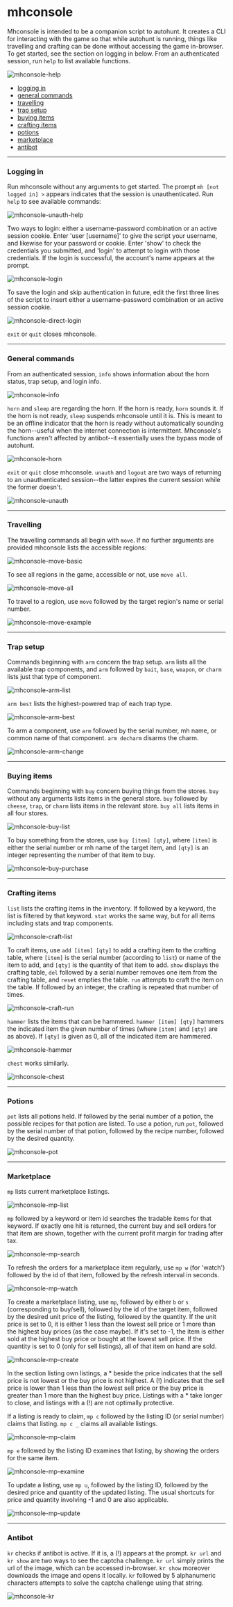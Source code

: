 # mhconsole
Mhconsole is intended to be a companion script to autohunt. It creates a CLI for interacting with the game so that while autohunt is running, things like travelling and crafting can be done without accessing the game in-browser. To get started, see the section on logging in below. From an authenticated session, run `help` to list available functions.

![mhconsole-help](../img/mhconsole-help.png)

* [logging in](#login)
* [general commands](#general)
* [travelling](#move)
* [trap setup](#arm)
* [buying items](#buy)
* [crafting items](#craft)
* [potions](#pot)
* [marketplace](#mp)
* [antibot](#kr)

<hr>
<a name="login"></a> 

### Logging in

Run mhconsole without any arguments to get started. The prompt `mh [not logged in] >` appears indicates that the session is unauthenticated. Run `help` to see available commands:

![mhconsole-unauth-help](../img/mhconsole-unauth-help.png)

Two ways to login: either a username-password combination or an active session cookie. Enter 'user [username]' to give the script your username, and likewise for your password or cookie. Enter 'show' to check the credentials you submitted, and 'login' to attempt to login with those credentials. If the login is successful, the account's name appears at the prompt.

![mhconsole-login](../img/mhconsole-login.png)

To save the login and skip authentication in future, edit the first three lines of the script to insert either a username-password combination or an active session cookie.

![mhconsole-direct-login](../img/mhconsole-direct-login.png)

`exit` or `quit` closes mhconsole.


<hr>
<a name="general"></a> 

### General commands

From an authenticated session, `info` shows information about the horn status, trap setup, and login info.

![mhconsole-info](../img/mhconsole-info.png)

`horn` and `sleep` are regarding the horn. If the horn is ready, `horn` sounds it. If the horn is not ready, `sleep` suspends mhconsole until it is. This is meant to be an offline indicator that the horn is ready without automatically sounding the horn--useful when the internet connection is intermittent. Mhconsole's functions aren't affected by antibot--it essentially uses the bypass mode of autohunt.

![mhconsole-horn](../img/mhconsole-horn.png)

`exit` or `quit` close mhconsole. `unauth` and `logout` are two ways of returning to an unauthenticated session--the latter expires the current session while the former doesn't.

![mhconsole-unauth](../img/mhconsole-unauth.png)


<hr>
<a name="move"></a> 

### Travelling
The travelling commands all begin with `move`. If no further arguments are provided mhconsole lists the accessible regions:

![mhconsole-move-basic](../img/mhconsole-move-basic.png)

To see all regions in the game, accessible or not, use `move all`.

![mhconsole-move-all](../img/mhconsole-move-all.png)

To travel to a region, use `move` followed by the target region's name or serial number.

![mhconsole-move-example](../img/mhconsole-move-example.png)


<hr>
<a name="arm"></a> 

### Trap setup
Commands beginning with `arm` concern the trap setup. `arm` lists all the available trap components, and `arm` followed by `bait`, `base`, `weapon`, or `charm` lists just that type of component. 

![mhconsole-arm-list](../img/mhconsole-arm-list.png)

`arm best` lists the highest-powered trap of each trap type.

![mhconsole-arm-best](../img/mhconsole-arm-best.png)

To arm a component, use `arm` followed by the serial number, mh name, or common name of that component. `arm decharm` disarms the charm.

![mhconsole-arm-change](../img/mhconsole-arm-change.png)


<hr>
<a name="Buy"></a> 

### Buying items
Commands beginning with `buy` concern buying things from the stores. `buy` without any arguments lists items in the general store. `buy` followed by `cheese`, `trap`, or `charm` lists items in the relevant store. `buy all` lists items in all four stores.

![mhconsole-buy-list](../img/mhconsole-buy-list.png)

To buy something from the stores, use `buy [item] [qty]`, where `[item]` is either the serial number or mh name of the target item, and `[qty]` is an integer representing the number of that item to buy.

![mhconsole-buy-purchase](../img/mhconsole-buy-purchase.png)


<hr>
<a name="craft"></a> 

### Crafting items
`list` lists the crafting items in the inventory. If followed by a keyword, the list is filtered by that keyword. `stat` works the same way, but for all items including stats and trap components.

![mhconsole-craft-list](../img/mhconsole-craft-list.png)

To craft items, use `add [item] [qty]` to add a crafting item to the crafting table, where `[item]` is the serial number (according to `list`) or name of the item to add, and `[qty]` is the quantity of that item to add. `show` displays the crafting table, `del` followed by a serial number removes one item from the crafting table, and `reset` empties the table. `run` attempts to craft the item on the table. If followed by an integer, the crafting is repeated that number of times.

![mhconsole-craft-run](../img/mhconsole-craft-run.png)

`hammer` lists the items that can be hammered. `hammer [item] [qty]` hammers the indicated item the given number of times (where `[item]` and `[qty]` are as above). If `[qty]` is given as 0, all of the indicated item are hammered.

![mhconsole-hammer](../img/mhconsole-hammer.png)

`chest` works similarly.

![mhconsole-chest](../img/mhconsole-chest.png)


<hr>
<a name="pot"></a> 

### Potions
`pot` lists all potions held. If followed by the serial number of a potion, the possible recipes for that potion are listed. To use a potion, run `pot`, followed by the serial number of that potion, followed by the recipe number, followed by the desired quantity.

![mhconsole-pot](../img/mhconsole-pot.png)


<hr>
<a name="mp"></a> 

### Marketplace
`mp` lists current marketplace listings.

![mhconsole-mp-list](../img/mhconsole-mp-list.png)

`mp` followed by a keyword or item id searches the tradable items for that keyword. If exactly one hit is returned, the current buy and sell orders for that item are shown, together with the current profit margin for trading after tax.

![mhconsole-mp-search](../img/mhconsole-mp-search.png)

To refresh the orders for a marketplace item regularly, use `mp w` (for 'watch') followed by the id of that item, followed by the refresh interval in seconds.

![mhconsole-mp-watch](../img/mhconsole-mp-watch.png)

To create a marketplace listing, use `mp`, followed by either `b` or `s` (corresponding to buy/sell), followed by the id of the target item, followed by the desired unit price of the listing, followed by the quantity. If the unit price is set to 0, it is either 1 less than the lowest sell price or 1 more than the highest buy prices (as the case maybe). If it's set to -1, the item is either sold at the highest buy price or bought at the lowest sell price. If the quantity is set to 0 (only for sell listings), all of that item on hand are sold.

![mhconsole-mp-create](../img/mhconsole-mp-create.png)

In the section listing own listings, a \* beside the price indicates that the sell price is not lowest or the buy price is not highest. A (!) indicates that the sell price is lower than 1 less than the lowest sell price or the buy price is greater than 1 more than the highest buy price. Listings with a \* take longer to close, and listings with a (!) are not optimally protective.

If a listing is ready to claim, `mp c` followed by the listing ID (or serial number) claims that listing. `mp c _` claims all available listings.

![mhconsole-mp-claim](../img/mhconsole-mp-claim.png)

`mp e` followed by the listing ID examines that listing, by showing the orders for the same item.

![mhconsole-mp-examine](../img/mhconsole-mp-examine.png)

To update a listing, use `mp u`, followed by the listing ID, followed by the desired price and quantity of the updated listing. The usual shortcuts for price and quantity involving -1 and 0 are also applicable.

![mhconsole-mp-update](../img/mhconsole-mp-update.png)


<hr>
<a name="kr"></a> 

### Antibot
`kr` checks if antibot is active. If it is, a (!) appears at the prompt. `kr url` and `kr show` are two ways to see the captcha challenge. `kr url` simply prints the url of the image, which can be accessed in-browser. `kr show` moreover downloads the image and opens it locally. `kr` followed by 5 alphanumeric characters attempts to solve the captcha challenge using that string.

![mhconsole-kr](../img/mhconsole-kr.png)
